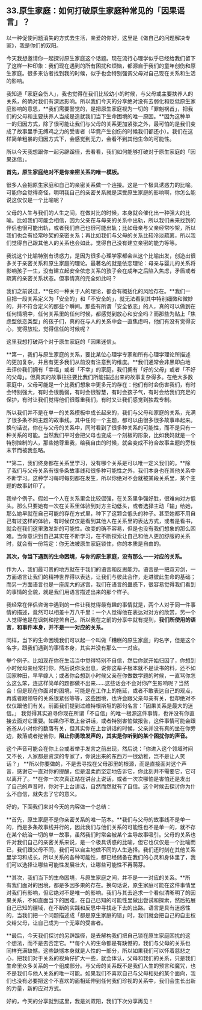 ## 33.原生家庭：如何打破原生家庭种常见的「因果谣言」？
以一种促使问题消失的方式去生活，亲爱的你好，这里是《做自己的问题解决专家》，我是你们的双阳。


今天我想邀请你一起探讨原生家庭这个话题。现在流行心理学似乎已经给我们留下了这样一种印象：我们现在遇到的所有困扰和烦恼，都源自于我们的童年创伤和原生家庭。很多来访者找到我的时候，似乎也会特别强调父母对自己现在关系和生活的影响。


我知道「家庭会伤人」，我也觉得在我们比较幼小的时候，与父母或主要扶养人的关系，的确对我们有深远影响。所以我们今天的分享绝对没有去弱化和贬低原生家庭影响的意思，**我们需要警觉的，是把原生家庭视为一切的「罪魁祸首」，把我们的父母和主要扶养人当成是造就我们当下生命困境的唯一原因。**因为这种单一的归因方式，除了很可能让我们与父母的关系更加紧张之外，最可怕的是我们变成了故事里手无缚鸡之力的受害者（毕竟产生创伤的时候我们都还小）。我们在这样简单粗暴的归因方式下，会感觉到无力，会看不到其他生命的可能性。


所以今天我想跟你一起另辟蹊径，去看看，我们如何能够打破对于原生家庭的「因果迷信」。


**首先，原生家庭绝对不是你亲密关系的唯一模板。**


很多人会把原生家庭和自己的亲密关系做一个连接。这是一个极具诱惑力的比喻。可能你会觉得奇怪，明明我自己的亲密关系就是深受原生家庭的影响啊，你怎么能说这仅仅是一个比喻呢？


父母的人生与我们的人生之间，在做对比的时候，本身就会催化出一种强大的比喻。比如我们可能会相信，因为父亲在与母亲的关系中出轨，所以我们未来找到的伴侣也很可能出轨，或者我们自己也很可能出轨；比如母亲与父亲经常吵架，所以我们也会有经常吵架的亲密关系；再比如我们与父母的关系比较冷淡疏离，所以我们觉得自己跟其他人的关系也会如此，觉得自己没有建立亲密的能力等等。


我说这个比喻特别有诱惑力，是因为很多心理学家都会从这个比喻出发，创造出很多关于亲密关系和原生家庭的理论。最著名的就是依恋理论：母亲与婴儿的关系将影响孩子一生，没有建立起安全依恋关系的孩子会在成年之后陷入焦虑，矛盾或者疏离的亲密关系状态。但事情真的完全如此吗？


我们之前说过，**任何一种关于人的理论，都会有概括化的风险存在。**我们一旦把一段关系定义为「安全的」和「不安全的」，就无法看到其中特别细微和微妙的，并不符合定义的那些个瞬间。那些有所谓「安全依恋」的人，真的可以做到在任何情境中，任何关系里的任何时候，都感觉到放心和安全吗？而那些为贴上「焦虑型依恋类型」的孩子们，真的在与人的关系中会一直焦虑吗，他们有没有觉得安心，觉得放松，觉得信任的时候呢？


这里我想打破两个对于原生家庭的「因果迷信」。


**第一，我们与原生家庭的关系，要比某位心理学专家和所有心理学理论所描述的更加复杂，并且有更多我们从前没有注意到的维度。**我们通常会非黑即白地去评价我们拥有「幸福」或者「不幸」的家庭，我们拥有「好的父母」或者「不好的父母」。但真实的故事往往要比我们所能描述出来的故事复杂得多。在绝大多数家庭中，父母可能是一个比我们想象中更多元的存在：他们有时会伤害我们，有时会特别强大，有时会很脆弱，有时会很智慧，有时会孩子气，有时会给我们充足的保护，有时让我们觉得他们很尊重我们，有时又让我们感觉到独裁专制。


所以我们并不是在单一的关系模板中成长起来的，我们与父母和家庭的关系，充满了很多条不同主题的故事线。其中任何一个主题，都可以由很多很多故事串起来。换句话说，你在与父母的关系中，同时看到了很多种关系的可能性，而不是只有一种关系的可能。当然我们平时会把父母也变成一个刻板的形象，比如我妈就是一个特别控制的人，那些她尊重我，给我自由的时候，就会变成不符合故事主题的旁枝末节而被我忽略。


**第二，我们终身都在关系里学习，没有哪个关系是可以唯一定义我们的。**除了我们与父母关系有很多条故事线和很多种可能性之外，我们本身也在其他关系中不断学习。这种学习每时每刻都在发生，所以你绝对不会就被某段关系里，某个主题的故事封印了。


我举个例子。假如一个人在关系里会比较倔强，在关系里争强好胜，很难向对方低头。那么只要她有一次在关系里体验到对方主动低头，或者选择主动「输」给她，那么她早就在自己可能的存在方式里，种下了这颗会低头的种子。甚至她都不用自己有过这样的体验，有时候仅仅是看到其他人在关系里的表达方式，或者是看书，就会在我们这里激发新的可能性。改变的确不容易，但是也没有我们想象的那么困难。当你意识到自己其实在不断学习，在不断探索让自己和他人更加舒服的关系时，就会有一份笃定：你无法被原生家庭锁住，你的本质是自由的。


**其次，你当下遇到的生命困境，与你的原生家庭，没有那么一一对应的关系。**


作为人，我们最可贵的地方就在于我们的语言和反思能力。语言是一把双刃剑，一方面语言让我们的精神世界得以表达，让我们与彼此合作，走进彼此生命的基础；而另一方面语言也是一座庞大的迷宫，我们在语言的蛊惑下，很容易觉得我们看到的事情的全貌，就是我们用语言描述出来的那个样子。


我经常在伴侣咨询中遇到的一件让我觉得最有趣的事情就是，两个人对于同一件事情的描述，竟然可以相差十万八千里：一个人觉得他在表达对对方的欣赏，另一个人觉得他是在讽刺和挖苦自己。所以我在之前的分享中就有提到，**我们所使用的语言，和事件本身，并不是一一对应的关系。**


同样，当下的生命困境我们可以起一个叫做「糟糕的原生家庭」的名字，但是这个名字，跟我们遇到的事情本身，其实并没有那么一一对应。


举个例子。比如现在你在生活当中觉得特别不自信，然后你就开始归因了，你想到小时候母亲经常打你，然后说你没出息，说你这辈子根本就不是读书的料，还不如回家种田，早早嫁人；或者你会想到小时候父亲在你做数学题的时候，一直骂你怎么这么笨，连这样简单的题都做不出来……这些话会不会对你产生影响呢？当然会！但是现在你面对的困境，可能是在工作上的拖延，或者不敢表达自己的观点，再或者跟领导的关系很紧张等等，这些困境，也许会跟父亲母亲有关，但却绝对不仅仅跟他们有关。前面我们提到过维特根斯坦的那句名言：「因果关系是最大的迷信。」 我觉得其实追寻你现在所谓「不自信」的唯一根源这件事情，也许没有你直接去面对它重要。如果你不敢上台讲话，或者特别害怕做报告，这件事情可能会跟爸爸从小对你的数落有关，但其实你在上台讲话的时候，父亲并没有真的坐在你旁边，数落或者挖苦你，**阻止你勇敢发声的，其实是你听到的某个困扰你的声音。**


这个声音可能会在你上台或者举手发言之前出现，然后说：「你进入这个领域时间又不长，人家都是资深的专家了，你说出来的东西万一很幼稚，岂不是让人笑话？」 **所以你要做的，不是去寻找在父母那里的根源，而是直接面对这个声音，感谢它一直对你的提醒，但是温柔而坚定地告诉它，你此刻并不需要它，它可以离开了。**在你一次次真正站在讲台上说话，或者一次次哪怕是害怕还是发出了自己的声音时，你对于上台讲话，自然而然就有了自信。这个时候去探讨你为什么不自信，就失去了它的意义。


好的，下面我们来对今天的内容做一个总结：


**首先，原生家庭不是你亲密关系的唯一范本。**我们与父母的故事线不是单一的，而是多条故事线并行的，因此我们与他们关系的可能性也不是单一的，就不存在某个统治一切的单一故事，虽然我们时常会被某个主导故事吸引。父母的关系也许对我们自己的亲密关系来说，是一个极具诱惑的比喻，但它也仅仅是一个比喻而已，我们跟父母不同，我们可以自主地做不同的人生选择。我们还时刻在其他关系里学习和成长，所以关系的各种可能性，都已经储备在我们的心灵和身体里了，我们可以选择让哪些可能性发展壮大，让哪些可能性不再萌芽。


**其次，我们当下的生命困境，与原生家庭之间，并不是一一对应的关系。**所有我们面对的困境，都是多因多果的存在。换句话说，原生家庭可能在这件事情里对我们有影响，但它绝对不是唯一的影响。我们与其去追求一个看似清晰明了的因果关系，不如直面当下的困难，在自己已知的可能性里做出尝试和探索，然后拓展自己已知的疆域，在不断的实践和反思中寻找走下去的出路。语言是具有迷惑性的，当我们把一个问题描述成「都是原生家庭的错」时，我们就会把自己的自主权交给父母，让自己成为一个无辜的受害者。


**最后，今天我们探讨的另辟蹊径，是去解构我们把自己锁在原生家庭困扰的这个想法，而不是去否定它。**每个人的生命都是有缺憾的，我们与父母的关系也同样充满缺憾。这些缺憾本身就是人性的一部分，所以如果我们可以怀着慈悲之心，把我们对于关系的视角仔扩大一些，就会体认，父母和我们的关系，只是我们生命里众多关系的一个组成部分。与父母的关系既不是我们人生的预言和魔咒，也不是我们与他人关系的唯一可能。如果我们不喜欢自己与父母相处的某个面向，我们也没有必要把这个不喜欢的面相延伸到任何我们珍视的关系中，我们会生长出新的力量，新的应对方式。


好的，今天的分享就到这里，我是刘双阳，我们下次分享再见！


